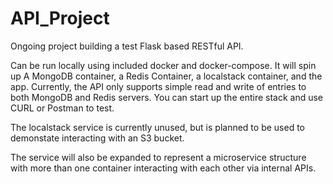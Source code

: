 # API_Project

Ongoing project building a test Flask based RESTful API.

Can be run locally using included docker and docker-compose.  It will spin up A MongoDB container, a Redis Container, a localstack container, and the app.
Currently, the API only supports simple read and write of entries to both MongoDB and Redis servers.  You can start up the entire stack and use CURL or Postman to test.

The localstack service is currently unused, but is planned to be used to demonstate interacting with an S3 bucket.

The service will also be expanded to represent a microservice structure with more than one container interacting with each other via internal APIs.
